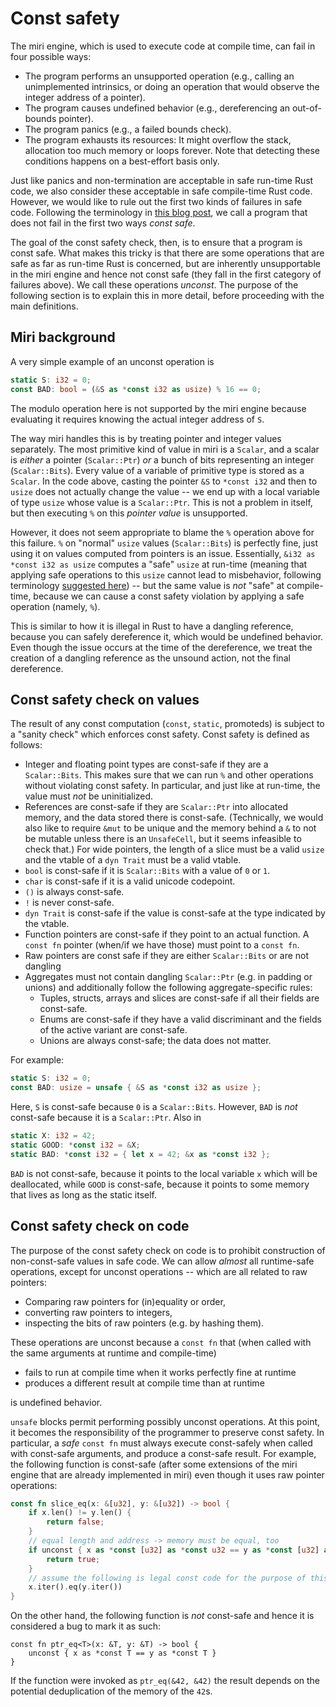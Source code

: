 # Const safety

The miri engine, which is used to execute code at compile time, can fail in
four possible ways:

* The program performs an unsupported operation (e.g., calling an unimplemented
  intrinsics, or doing an operation that would observe the integer address of a
  pointer).
* The program causes undefined behavior (e.g., dereferencing an out-of-bounds
  pointer).
* The program panics (e.g., a failed bounds check).
* The program exhausts its resources: It might overflow the stack, allocation
  too much memory or loops forever.  Note that detecting these conditions
  happens on a best-effort basis only.

Just like panics and non-termination are acceptable in safe run-time Rust code,
we also consider these acceptable in safe compile-time Rust code.  However, we
would like to rule out the first two kinds of failures in safe code.  Following
the terminology in [this blog post], we call a program that does not fail in the
first two ways *const safe*.

[this blog post]: https://www.ralfj.de/blog/2018/07/19/const.html

The goal of the const safety check, then, is to ensure that a program is const
safe.  What makes this tricky is that there are some operations that are safe as
far as run-time Rust is concerned, but are inherently unsupportable in the miri engine and hence
not const safe (they fall in the first category of failures above).
We call these operations *unconst*.  The purpose
of the following section is to explain this in more detail, before proceeding
with the main definitions.

## Miri background

A very simple example of an unconst operation is

```rust
static S: i32 = 0;
const BAD: bool = (&S as *const i32 as usize) % 16 == 0;
```

The modulo operation here is not supported by the miri engine because evaluating
it requires knowing the actual integer address of `S`.

The way miri handles this is by treating pointer and integer values separately.
The most primitive kind of value in miri is a `Scalar`, and a scalar is *either*
a pointer (`Scalar::Ptr`) *or* a bunch of bits representing an integer
(`Scalar::Bits`).  Every value of a variable of primitive type is stored as a
`Scalar`.  In the code above, casting the pointer `&S` to `*const i32` and then
to `usize` does not actually change the value -- we end up with a local variable
of type `usize` whose value is a `Scalar::Ptr`.  This is not a problem in
itself, but then executing `%` on this *pointer value* is unsupported.

However, it does not seem appropriate to blame the `%` operation above for this
failure. `%` on "normal" `usize` values (`Scalar::Bits`) is perfectly fine, just using it on
values computed from pointers is an issue.  Essentially, `&i32 as *const i32 as
usize` computes a "safe" `usize` at run-time (meaning that applying safe operations to
this `usize` cannot lead to misbehavior, following terminology [suggested here])
-- but the same value is *not* "safe" at compile-time, because we can cause a
const safety violation by applying a safe operation (namely, `%`).

This is similar to how it is illegal in Rust to have a dangling reference, because you
can safely dereference it, which would be undefined behavior. Even though the issue
occurs at the time of the dereference, we treat the creation of a dangling reference
as the unsound action, not the final dereference.

[suggested here]: https://www.ralfj.de/blog/2018/08/22/two-kinds-of-invariants.html

## Const safety check on values

The result of any const computation (`const`, `static`, promoteds) is subject to
a "sanity check" which enforces const safety.  Const safety
is defined as follows:

* Integer and floating point types are const-safe if they are a `Scalar::Bits`.
  This makes sure that we can run `%` and other operations without violating
  const safety.  In particular, and just like at run-time, the value must *not* be uninitialized.
* References are const-safe if they are `Scalar::Ptr` into allocated memory, and
  the data stored there is const-safe.  (Technically, we would also like to
  require `&mut` to be unique and the memory behind a `&` to not be mutable unless there is an
  `UnsafeCell`, but it seems infeasible to check that.)  For wide pointers, the
  length of a slice must be a valid `usize` and the vtable of a `dyn Trait` must
  be a valid vtable.
* `bool` is const-safe if it is `Scalar::Bits` with a value of `0` or `1`.
* `char` is const-safe if it is a valid unicode codepoint.
* `()` is always const-safe.
* `!` is never const-safe.
* `dyn Trait` is const-safe if the value is const-safe at the type indicated by
  the vtable.
* Function pointers are const-safe if they point to an actual function.  A
  `const fn` pointer (when/if we have those) must point to a `const fn`.
* Raw pointers are const safe if they are either `Scalar::Bits` or are not dangling
* Aggregates must not contain dangling `Scalar::Ptr` (e.g. in padding or unions) and additionally
  follow the following aggregate-specific rules:
    * Tuples, structs, arrays and slices are const-safe if all their fields are
    const-safe.
    * Enums are const-safe if they have a valid discriminant and the fields of the
    active variant are const-safe.
    * Unions are always const-safe; the data does not matter.


For example:

```rust
static S: i32 = 0;
const BAD: usize = unsafe { &S as *const i32 as usize };
```

Here, `S` is const-safe because `0` is a `Scalar::Bits`.  However, `BAD` is *not* const-safe because it is a `Scalar::Ptr`.
Also in

```rust
static X: i32 = 42;
static GOOD: *const i32 = &X;
static BAD: *const i32 = { let x = 42; &x as *const i32 };
```

`BAD` is not const-safe, because it points to the local variable `x` which will be deallocated, while
`GOOD` is const-safe, because it points to some memory that lives as long as the static itself.


## Const safety check on code

The purpose of the const safety check on code is to prohibit construction of
non-const-safe values in safe code.  We can allow *almost* all runtime-safe operations,
except for unconst operations -- which are all related to raw pointers:

* Comparing raw pointers for (in)equality or order,
* converting raw pointers to integers,
* inspecting the bits of raw pointers (e.g. by hashing them).


These operations are unconst because a `const fn` that
(when called with the same arguments at runtime and compile-time)

  * fails to run at compile time when it works perfectly fine at runtime
  * produces a different result at compile time than at runtime

is undefined behavior.

`unsafe` blocks permit performing possibly unconst operations.
At this point, it becomes the responsibility of the
programmer to preserve const safety.  In particular, a *safe* `const fn` must
always execute const-safely when called with const-safe arguments, and produce a
const-safe result.  For example, the following function is const-safe (after
some extensions of the miri engine that are already implemented in miri) even
though it uses raw pointer operations:

```rust
const fn slice_eq(x: &[u32], y: &[u32]) -> bool {
    if x.len() != y.len() {
        return false;
    }
    // equal length and address -> memory must be equal, too
    if unconst { x as *const [u32] as *const u32 == y as *const [u32] as *const u32 } {
        return true;
    }
    // assume the following is legal const code for the purpose of this function
    x.iter().eq(y.iter())
}
```

On the other hand, the following function is *not* const-safe and hence it is considered a bug to mark it as such:

```
const fn ptr_eq<T>(x: &T, y: &T) -> bool {
    unconst { x as *const T == y as *const T }
}
```

If the function were invoked as `ptr_eq(&42, &42)` the result depends on the potential
deduplication of the memory of the `42`s.
